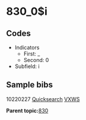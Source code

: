 # 830\_0$i

## Codes

-   Indicators
    -   First: \_
    -   Second: 0
-   Subfield: i

## Sample bibs

10220227 [Quicksearch](https://search.library.yale.edu/catalog/10220227) [VXWS](http://prodorbis.library.yale.edu:7014/vxws/GetHoldingsService?bibId=10220227)

**Parent topic:**[830](../../tags/830/830.md)

